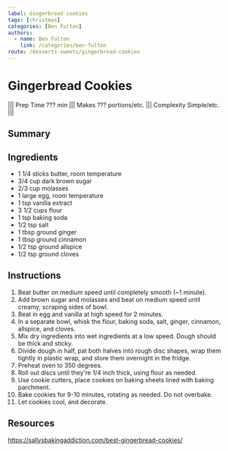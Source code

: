 ```yaml
---
label: Gingerbread cookies
tags: [christmas]
categories: [Ben Fulton]
authors:
  - name: Ben Fulton
    link: /categories/ben-fulton
route: /desserts-sweets/gingerbread-cookies
---
```


# Gingerbread Cookies
<!--- ![](/static/banners/???.webp) --->

||| Prep Time
??? min
||| Makes
??? portions/etc.
||| Complexity
Simple/etc.
|||

## Summary

## Ingredients
- 1 1/4 sticks butter, room temperature
- 3/4 cup dark brown sugar
- 2/3 cup molasses
- 1 large egg, room temperature
- 1 tsp vanilla extract
- 3 1/2 cups flour
- 1 tsp baking soda
- 1/2 tsp salt
- 1 tbsp ground ginger
- 1 tbsp ground cinnamon
- 1/2 tsp ground allspice
- 1/2 tsp ground cloves

## Instructions
1. Beat butter on medium speed until completely smooth (~1 minute).
2. Add brown sugar and molasses and beat on medium speed until creamy, scraping sides of bowl.
3. Beat in egg and vanilla at high speed for 2 minutes.
4. In a separate bowl, whisk the flour, baking soda, salt, ginger, cinnamon, allspice, and cloves.
5. Mix dry ingredients into wet ingredients at a low speed. Dough should be thick and sticky.
6. Divide dough in half, pat both halves into rough disc shapes, wrap them tightly in plastic wrap, and store them overnight in the fridge.
7. Preheat oven to 350 degrees.
8. Roll out discs until they're 1/4 inch thick, using flour as needed.
9. Use cookie cutters, place cookies on baking sheets lined with baking parchment.
10. Bake cookies for 9-10 minutes, rotating as needed. Do not overbake.
11. Let cookies cool, and decorate.

## Resources
https://sallysbakingaddiction.com/best-gingerbread-cookies/
